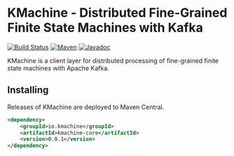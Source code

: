 # KMachine - Distributed Fine-Grained Finite State Machines with Kafka

[![Build Status][github-actions-shield]][github-actions-link]
[![Maven][maven-shield]][maven-link]
[![Javadoc][javadoc-shield]][javadoc-link]

[github-actions-shield]: https://github.com/rayokota/kmachine/workflows/build/badge.svg?branch=master
[github-actions-link]: https://github.com/rayokota/kmachine/actions
[maven-shield]: https://img.shields.io/maven-central/v/io.kmachine/kmachine-core.svg
[maven-link]: https://search.maven.org/#search%7Cga%7C1%7Cio.kmachine
[javadoc-shield]: https://javadoc.io/badge/io.kmachine/kmachine-core.svg?color=blue
[javadoc-link]: https://javadoc.io/doc/io.kmachine/kmachine-core

KMachine is a client layer for distributed processing of fine-grained finite state machines with Apache Kafka. 

## Installing

Releases of KMachine are deployed to Maven Central.

```xml
<dependency>
    <groupId>io.kmachine</groupId>
    <artifactId>kmachine-core</artifactId>
    <version>0.0.1</version>
</dependency>
```
